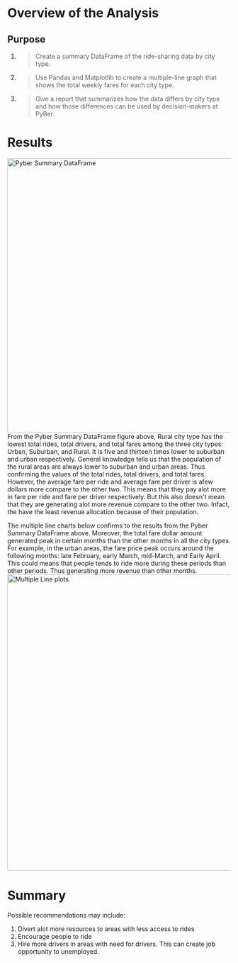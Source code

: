 # Overview of the Analysis 
## Purpose
1. >Create a summary DataFrame of the ride-sharing data by city type. 
2. >Use Pandas and Matplotlib to create a multiple-line graph that shows the total weekly fares for each city type.
3. >Give a report that summarizes how the data differs by city type and how those differences can be used by decision-makers at PyBer.


# Results
<img width="619" alt="Pyber Summary DataFrame" src="https://user-images.githubusercontent.com/69058584/105806585-dc782c00-5f69-11eb-91d6-675f793e7bc9.PNG">
From the Pyber Summary DataFrame figure above, Rural city type has the lowest total rides, total drivers, and total fares among the three city types: Urban, Suburban, and Rural. It is five and thirteen times lower to suburban and urban respectively. General knowledge tells us that the population of the rural areas are always lower to suburban and urban areas. Thus confirming the values of the total rides, total drivers, and total fares. However, the average fare per ride and average fare per driver is afew dollars more compare to the other two. This means that they pay alot more in fare per ride and fare per driver respectively. But this also doesn't mean that they are generating alot more revenue compare to the other two. Infact, the have the least revenue allocation because of their population. 

The multiple line charts below confirms to the results from the Pyber Summary DataFrame above. Moreover, the total fare dollar amount generated peak in certain months than the other months in all the city types. For example, in the urban areas, the fare price peak occurs around the following months: late February, early March, mid-March, and Early April. This could means that people tends to ride more during these periods than other periods. Thus generating more revenue than other months. 
<img width="668" alt="Multiple Line plots" src="https://user-images.githubusercontent.com/69058584/105806584-dbdf9580-5f69-11eb-8f19-ba676759074e.PNG">


# Summary
Possible recommendations may include:
1. Divert alot more resources to areas with less access to rides
2. Encourage people to ride
3. Hire more drivers in areas with need for drivers. This can create job opportunity to unemployed.
